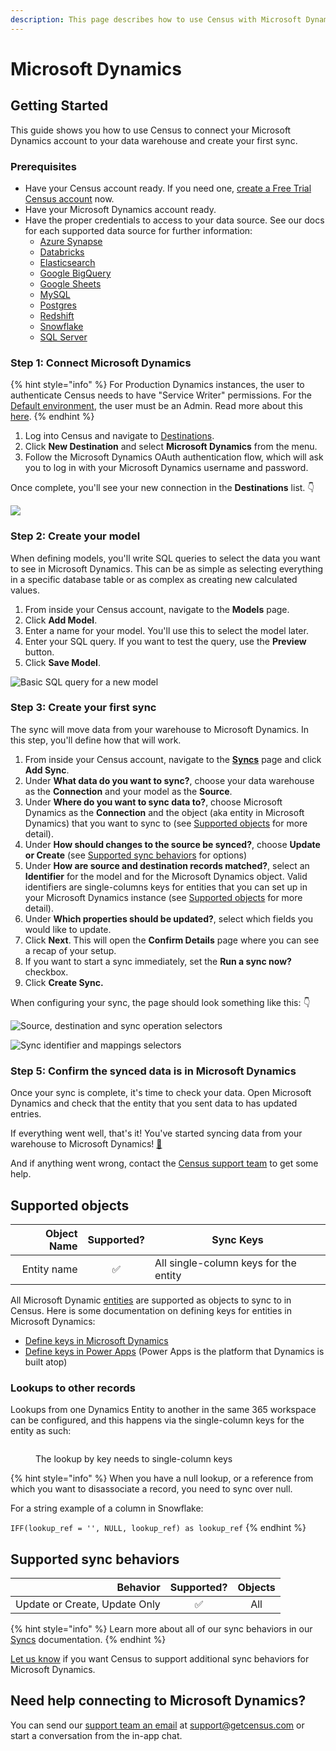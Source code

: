 ```yaml
---
description: This page describes how to use Census with Microsoft Dynamics.
---
```


# Microsoft Dynamics

## Getting Started

This guide shows you how to use Census to connect your Microsoft Dynamics account to your data warehouse and create your first sync.

### Prerequisites

* Have your Census account ready. If you need one, [create a Free Trial Census account](https://app.getcensus.com/) now.
* Have your Microsoft Dynamics account ready.
* Have the proper credentials to access to your data source. See our docs for each supported data source for further information:
  * [Azure Synapse](../sources/azure-synapse.md)
  * [Databricks](https://docs.getcensus.com/sources/databricks)
  * [Elasticsearch](https://docs.getcensus.com/sources/elasticsearch)
  * [Google BigQuery](https://docs.getcensus.com/sources/google-bigquery)
  * [Google Sheets](https://docs.getcensus.com/sources/google-sheets)
  * [MySQL](https://docs.getcensus.com/sources/mysql)
  * [Postgres](https://docs.getcensus.com/sources/postgres)
  * [Redshift](https://docs.getcensus.com/sources/redshift)
  * [Snowflake](https://docs.getcensus.com/sources/snowflake)
  * [SQL Server](https://docs.getcensus.com/sources/sql-server)

### Step 1: Connect Microsoft Dynamics

{% hint style="info" %}
For Production Dynamics instances, the user to authenticate Census needs to have "Service Writer" permissions. For the [Default environment](https://docs.microsoft.com/en-us/power-platform/admin/environments-overview#the-default-environment), the user must be an Admin. Read more about this [here](https://docs.microsoft.com/en-us/power-platform/admin/database-security).
{% endhint %}

1. Log into Census and navigate to [Destinations](https://app.getcensus.com/destinations).
2. Click **New Destination** and select **Microsoft Dynamics** from the menu.
3. Follow the Microsoft Dynamics OAuth authentication flow, which will ask you to log in with your Microsoft Dynamics username and password.

Once complete, you'll see your new connection in the **Destinations** list. 👇

![](<../.gitbook/assets/Screen Shot 2022-06-23 at 10.54.40 AM.png>)

### Step 2: Create your model

When defining models, you'll write SQL queries to select the data you want to see in Microsoft Dynamics. This can be as simple as selecting everything in a specific database table or as complex as creating new calculated values.

1. From inside your Census account, navigate to the **Models** page.
2. Click **Add Model**.
3. Enter a name for your model. You'll use this to select the model later.
4. Enter your SQL query. If you want to test the query, use the **Preview** button.
5. Click **Save Model**.

![Basic SQL query for a new model](broken-reference)

### Step 3: Create your first sync

The sync will move data from your warehouse to Microsoft Dynamics. In this step, you'll define how that will work.

1. From inside your Census account, navigate to the [**Syncs**](https://app.getcensus.com/syncs) page and click **Add Sync**.
2. Under **What data do you want to sync?**, choose your data warehouse as the **Connection** and your model as the **Source**.
3. Under **Where do you want to sync data to?**, choose Microsoft Dynamics as the **Connection** and the object (aka entity in Microsoft Dynamics) that you want to sync to (see [Supported objects](microsoft-dynamics.md#supported-objects) for more detail).
4. Under **How should changes to the source be synced?**, choose **Update or Create** (see [Supported sync behaviors](microsoft-dynamics.md#supported-sync-behaviors) for options)
5. Under **How are source and destination records matched?**, select an **Identifier** for the model and for the Microsoft Dynamics object. Valid identifiers are single-columns keys for entities that you can set up in your Microsoft Dynamics instance (see [Supported objects](microsoft-dynamics.md#supported-objects) for more detail).
6. Under **Which properties should be updated?**, select which fields you would like to update.
7. Click **Next**. This will open the **Confirm Details** page where you can see a recap of your setup.
8. If you want to start a sync immediately, set the **Run a sync now?** checkbox.
9. Click **Create Sync.**

When configuring your sync, the page should look something like this: 👇

![Source, destination and sync operation selectors](<../.gitbook/assets/Screen Shot 2022-06-23 at 11.05.27 AM.png>)

![Sync identifier and mappings selectors](<../.gitbook/assets/Screen Shot 2022-06-23 at 11.06.35 AM.png>)

### Step 5: Confirm the synced data is in Microsoft Dynamics

Once your sync is complete, it's time to check your data. Open Microsoft Dynamics and check that the entity that you sent data to has updated entries.

If everything went well, that's it! You've started syncing data from your warehouse to Microsoft Dynamics! [🥳️](https://emojikeyboard.org/copy/Partying\_Face\_Emoji\_%F0%9F%A5%B3%EF%B8%8F?utm\_source=extlink)

And if anything went wrong, contact the [Census support team](mailto:support@getcensus.com) to get some help.

## Supported objects

| **Object Name** | **Supported?** | **Sync Keys**                         |
| --------------: | :------------: | ------------------------------------- |
|     Entity name |        ✅       | All single-column keys for the entity |

All Microsoft Dynamic [entities](https://docs.microsoft.com/en-us/dynamics365/customerengagement/on-premises/developer/introduction-entities?view=op-9-1) are supported as objects to sync to in Census. Here is some documentation on defining keys for entities in Microsoft Dynamics:

* [Define keys in Microsoft Dynamics](https://docs.microsoft.com/en-us/dynamics365/customerengagement/on-premises/customize/define-alternate-keys-reference-records?view=op-9-1)
* [Define keys in Power Apps](https://docs.microsoft.com/en-us/power-apps/maker/data-platform/define-alternate-keys-portal) (Power Apps is the platform that Dynamics is built atop)

### Lookups to other records

Lookups from one Dynamics Entity to another in the same 365 workspace can be configured, and this happens via the single-column keys for the entity as such:

<figure><img src="../.gitbook/assets/image (21).png" alt=""><figcaption><p>The lookup by key needs to single-column keys</p></figcaption></figure>

{% hint style="info" %}
When you have a null lookup, or a reference from which you want to disassociate a record, you need to sync over null.

For a string example of a column in Snowflake:

`IFF(lookup_ref = '', NULL, lookup_ref) as lookup_ref`
{% endhint %}

## Supported sync behaviors

|                  **Behavior** | **Supported?** | **Objects** |
| ----------------------------: | :------------: | :---------: |
| Update or Create, Update Only |        ✅       |     All     |

{% hint style="info" %}
Learn more about all of our sync behaviors in our [Syncs](../basics/core-concept/#sync-behaviors) documentation.
{% endhint %}

[Let us know](mailto:support@getcensus.com) if you want Census to support additional sync behaviors for Microsoft Dynamics.

## Need help connecting to Microsoft Dynamics?

You can send our [support team an email](mailto:support@getcensus.com) at support@getcensus.com or start a conversation from the in-app chat.
